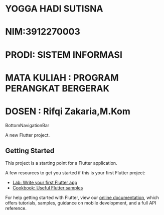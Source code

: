 # YOGGA HADI SUTISNA
# NIM:3912270003
# PRODI: SISTEM INFORMASI
# MATA KULIAH : PROGRAM PERANGKAT BERGERAK
# DOSEN : Rifqi Zakaria,M.Kom


BottomNavigationBar 




A new Flutter project.

## Getting Started

This project is a starting point for a Flutter application.

A few resources to get you started if this is your first Flutter project:

- [Lab: Write your first Flutter app](https://flutter.dev/docs/get-started/codelab)
- [Cookbook: Useful Flutter samples](https://flutter.dev/docs/cookbook)

For help getting started with Flutter, view our
[online documentation](https://flutter.dev/docs), which offers tutorials,
samples, guidance on mobile development, and a full API reference.
